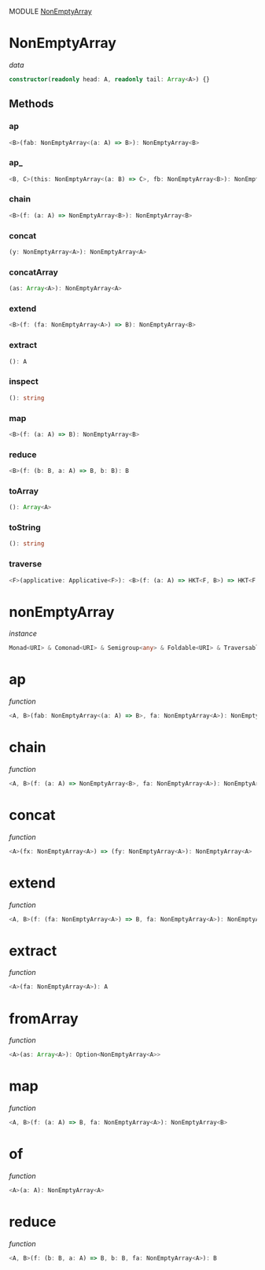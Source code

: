 MODULE [NonEmptyArray](https://github.com/gcanti/fp-ts/blob/master/src/NonEmptyArray.ts)
# NonEmptyArray
*data*
```ts
constructor(readonly head: A, readonly tail: Array<A>) {}
```
## Methods

### ap
```ts
<B>(fab: NonEmptyArray<(a: A) => B>): NonEmptyArray<B> 
```
### ap_
```ts
<B, C>(this: NonEmptyArray<(a: B) => C>, fb: NonEmptyArray<B>): NonEmptyArray<C> 
```
### chain
```ts
<B>(f: (a: A) => NonEmptyArray<B>): NonEmptyArray<B> 
```
### concat
```ts
(y: NonEmptyArray<A>): NonEmptyArray<A> 
```
### concatArray
```ts
(as: Array<A>): NonEmptyArray<A> 
```
### extend
```ts
<B>(f: (fa: NonEmptyArray<A>) => B): NonEmptyArray<B> 
```
### extract
```ts
(): A 
```
### inspect
```ts
(): string 
```
### map
```ts
<B>(f: (a: A) => B): NonEmptyArray<B> 
```
### reduce
```ts
<B>(f: (b: B, a: A) => B, b: B): B 
```
### toArray
```ts
(): Array<A> 
```
### toString
```ts
(): string 
```
### traverse
```ts
<F>(applicative: Applicative<F>): <B>(f: (a: A) => HKT<F, B>) => HKT<F, NonEmptyArray<B>> 
```
# nonEmptyArray
*instance*
```ts
Monad<URI> & Comonad<URI> & Semigroup<any> & Foldable<URI> & Traversable<URI>
```
# ap
*function*
```ts
<A, B>(fab: NonEmptyArray<(a: A) => B>, fa: NonEmptyArray<A>): NonEmptyArray<B>
```

# chain
*function*
```ts
<A, B>(f: (a: A) => NonEmptyArray<B>, fa: NonEmptyArray<A>): NonEmptyArray<B>
```

# concat
*function*
```ts
<A>(fx: NonEmptyArray<A>) => (fy: NonEmptyArray<A>): NonEmptyArray<A>
```

# extend
*function*
```ts
<A, B>(f: (fa: NonEmptyArray<A>) => B, fa: NonEmptyArray<A>): NonEmptyArray<B>
```

# extract
*function*
```ts
<A>(fa: NonEmptyArray<A>): A
```

# fromArray
*function*
```ts
<A>(as: Array<A>): Option<NonEmptyArray<A>>
```

# map
*function*
```ts
<A, B>(f: (a: A) => B, fa: NonEmptyArray<A>): NonEmptyArray<B>
```

# of
*function*
```ts
<A>(a: A): NonEmptyArray<A>
```

# reduce
*function*
```ts
<A, B>(f: (b: B, a: A) => B, b: B, fa: NonEmptyArray<A>): B
```